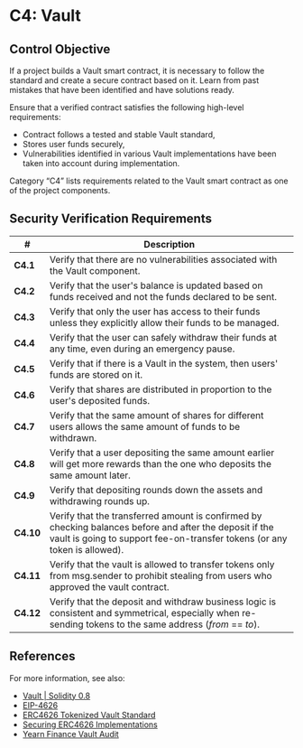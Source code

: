 # C4: Vault

## Control Objective

If a project builds a Vault smart contract, it is necessary to follow the standard and create a secure contract based on it. Learn from past mistakes that have been identified and have solutions ready.

Ensure that a verified contract satisfies the following high-level requirements:
* Contract follows a tested and stable Vault standard,
* Stores user funds securely,
* Vulnerabilities identified in various Vault implementations have been taken into account during implementation.

Category “C4” lists requirements related to the Vault smart contract as one of the project components.

## Security Verification Requirements

| # | Description |
| --- | --- |
| **C4.1** | Verify that there are no vulnerabilities associated with the Vault component. |
| **C4.2** | Verify that the user's balance is updated based on funds received and not the funds declared to be sent. |
| **C4.3** | Verify that only the user has access to their funds unless they explicitly allow their funds to be managed. |
| **C4.4** | Verify that the user can safely withdraw their funds at any time, even during an emergency pause. |
| **C4.5** | Verify that if there is a Vault in the system, then users' funds are stored on it. |
| **C4.6** | Verify that shares are distributed in proportion to the user's deposited funds. |
| **C4.7** | Verify that the same amount of shares for different users allows the same amount of funds to be withdrawn. |
| **C4.8** | Verify that a user depositing the same amount earlier will get more rewards than the one who deposits the same amount later. |
| **C4.9** | Verify that depositing rounds down the assets and withdrawing rounds up. |
| **C4.10** | Verify that the transferred amount is confirmed by checking balances before and after the deposit if the vault is going to support fee-on-transfer tokens (or any token is allowed). |
| **C4.11** | Verify that the vault is allowed to transfer tokens only from msg.sender to prohibit stealing from users who approved the vault contract. |
| **C4.12** | Verify that the deposit and withdraw business logic is consistent and symmetrical, especially when re-sending tokens to the same address (*from* == *to*). |


## References

For more information, see also:

* [Vault | Solidity 0.8](https://www.youtube.com/watch?v=HHoa0c3AOqo)
* [EIP-4626](https://eips.ethereum.org/EIPS/eip-4626)
* [ERC4626 Tokenized Vault Standard](https://academy.apeworx.io/articles/erc-4626-tokenized-vault-standard)
* [Securing ERC4626 Implementations](https://www.youtube.com/watch?v=5KVD7EX6HWQ)
* [Yearn Finance Vault Audit](https://github.com/yearn/yearn-security/blob/master/audits/20210719_ToB_yearn_vaultsv2/ToB_-_Yearn_Vault_v_2_Smart_Contracts_Audit_Report.pdf)

